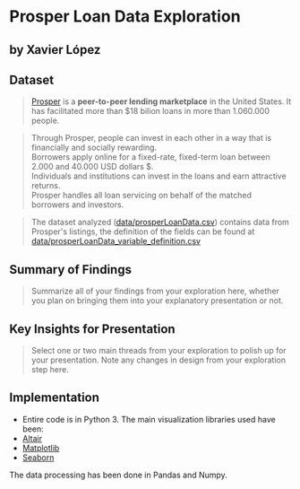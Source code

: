 # Prosper Loan Data Exploration
## by Xavier López


## Dataset

>[Prosper](https://www.prosper.com/) is a **peer-to-peer lending marketplace** in the United States. It has facilitated more than \$18 bilion loans in more than 1.060.000 people.

>Through Prosper, people can invest in each other in a way that is financially and socially rewarding.  
Borrowers apply online for a fixed-rate, fixed-term loan between 2.000 and  40.000 USD dollars \$.  
Individuals and institutions can invest in the loans and earn attractive returns.  
Prosper handles all loan servicing on behalf of the matched borrowers and investors.

>The dataset analyzed ([data/prosperLoanData.csv](https://github.com/xavierlopeze/Prosper-Loan-Data-Analysis/blob/master/data/prosperLoanData.csv)) contains data from Prosper's listings, the definition of the fields can be found at [data/prosperLoanData_variable_definition.csv](https://github.com/xavierlopeze/Prosper-Loan-Data-Analysis/blob/master/data/prosperLoanData_variable_definition.csv)

## Summary of Findings

> Summarize all of your findings from your exploration here, whether you plan on bringing them into your explanatory presentation or not.


## Key Insights for Presentation

> Select one or two main threads from your exploration to polish up for your presentation. Note any changes in design from your exploration step here.


## Implementation
- Entire code is in Python 3.
The main visualization libraries used have been:
- [Altair](https://altair-viz.github.io/)
- [Matplotlib](https://matplotlib.org/)
- [Seaborn](https://seaborn.pydata.org/)

The data processing has been done in Pandas and Numpy.
